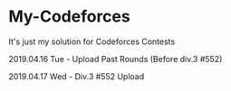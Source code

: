 # My-Codeforces
It's just my solution for Codeforces Contests

2019.04.16 Tue - Upload Past Rounds (Before div.3 #552)

2019.04.17 Wed - Div.3 #552 Upload
